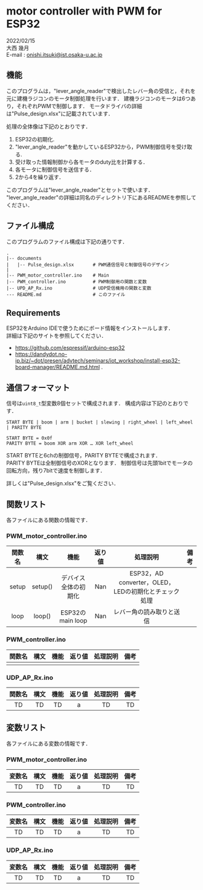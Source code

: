 # motor controller with PWM for ESP32

2022/02/15 \
大西 幾月 \
E-mail : onishi.itsuki@ist.osaka-u.ac.jp


## 機能
このプログラムは，"lever_angle_reader"で検出したレバー角の受信と，それを元に建機ラジコンのモータ制御処理を行います．
建機ラジコンのモータは6つあり，それぞれPWMで制御します．
モータドライバの詳細は"Pulse_design.xlsx"に記載されています．

処理の全体像は下記のとおりです．
  1. ESP32の初期化.
  2. "lever_angle_reader"を動かしているESP32から，PWM制御信号を受け取る.
  3. 受け取った情報制御から各モータのduty比を計算する．
  4. 各モータに制御信号を送信する．
  5. 2から4を繰り返す．

このプログラムは"lever_angle_reader"とセットで使います．
"lever_angle_reader"の詳細は同名のディレクトリ下にあるREADMEを参照してください．

## ファイル構成
このプログラムのファイル構成は下記の通りです．
```  
.  
|-- documents
|   |-- Pulse_design.xlsx       # PWM通信信号と制御信号のデザイン
|
|-- PWM_motor_controller.ino    # Main
|-- PWM_controller.ino          # PWM制御用の関数と変数
|-- UPD_AP_Rx.ino               # UDP受信機用の関数と変数
--- README.md                   # このファイル
```

## Requirements
ESP32をArduino IDEで使うためにボード情報をインストールします． \
詳細は下記のサイトを参照してください．
 * https://github.com/espressif/arduino-esp32
 * https://dandydot.no-ip.biz/~dot/presen/advtech/seminars/iot_workshop/install-esp32-board-manager/README.md.html .

## 通信フォーマット
信号は`uint8_t`型変数8個セットで構成されます．
構成内容は下記のとおりです．

```
START BYTE | boom | arm | bucket | slewing | right_wheel | left_wheel | PARITY BYTE

START BYTE = 0x0f 
PARITY BYTE = boom XOR arm XOR … XOR left_wheel
```
START BYTEと6chの制御信号，PARITY BYTEで構成されます．\
PARITY BYTEは全制御信号のXORとなります．
制御信号は先頭1bitでモータの回転方向，残り7bitで速度を制御します．

詳しくは"Pulse_design.xlsx"をご覧ください．


## 関数リスト
各ファイルにある関数の情報です．

### PWM_motor_controller.ino
| 関数名 | 構文 | 機能 | 返り値 | 処理説明 | 備考 |
| :---: | :---: | :---: | :---: | :---: | :---: |
| setup | setup() | デバイス全体の初期化 | Nan | ESP32，AD converter，OLED，LEDの初期化とチェック処理 |  |
| loop | loop() | ESP32のmain loop | Nan | レバー角の読み取りと送信 |  |

### PWM_controller.ino
| 関数名 | 構文 | 機能 | 返り値 | 処理説明 | 備考 |
| :---: | :---: | :---: | :---: | :---: | :---: |
|  |  |  |  |  |  |

### UDP_AP_Rx.ino
| 関数名 | 構文 | 機能 | 返り値 | 処理説明 | 備考 |
| :---: | :---: | :---: | :---: | :---: | :---: |
| TD | TD | TD | a | TD | TD |


## 変数リスト
各ファイルにある変数の情報です．

### PWM_motor_controller.ino
| 変数名 | 構文 | 機能 | 返り値 | 処理説明 | 備考 |
| :---: | :---: | :---: | :---: | :---: | :---: |
| TD | TD | TD | a | TD | TD |

### PWM_controller.ino
| 変数名 | 構文 | 機能 | 返り値 | 処理説明 | 備考 |
| :---: | :---: | :---: | :---: | :---: | :---: |
| TD | TD | TD | a | TD | TD |

### UDP_AP_Rx.ino
| 変数名 | 構文 | 機能 | 返り値 | 処理説明 | 備考 |
| :---: | :---: | :---: | :---: | :---: | :---: |
| TD | TD | TD | a | TD | TD |

